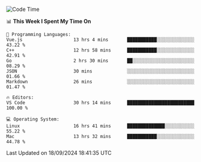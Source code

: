 
<!--START_SECTION:waka-->
![Code Time](http://img.shields.io/badge/Code%20Time-2%2C518%20hrs%2034%20mins-blue)

📊 **This Week I Spent My Time On** 

```text
💬 Programming Languages: 
Vue.js                   13 hrs 4 mins       ███████████░░░░░░░░░░░░░░   43.22 % 
C++                      12 hrs 58 mins      ███████████░░░░░░░░░░░░░░   42.91 % 
Go                       2 hrs 30 mins       ██░░░░░░░░░░░░░░░░░░░░░░░   08.29 % 
JSON                     30 mins             ░░░░░░░░░░░░░░░░░░░░░░░░░   01.66 % 
Markdown                 26 mins             ░░░░░░░░░░░░░░░░░░░░░░░░░   01.47 % 

🔥 Editors: 
VS Code                  30 hrs 14 mins      █████████████████████████   100.00 % 

💻 Operating System: 
Linux                    16 hrs 41 mins      ██████████████░░░░░░░░░░░   55.22 % 
Mac                      13 hrs 32 mins      ███████████░░░░░░░░░░░░░░   44.78 % 
```


 Last Updated on 18/09/2024 18:41:35 UTC
<!--END_SECTION:waka-->

